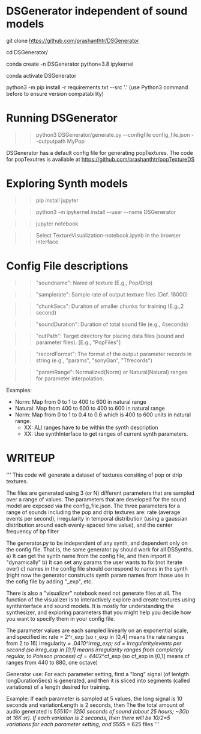 # DSGenerator independent of sound models

git clone https://github.com/prashanthtr/DSGenerator

cd DSGenerator/

conda create -n DSGenerator python=3.8 ipykernel

conda activate DSGenerator

python3 -m pip install -r requirements.txt --src '.' (use Python3 command before to ensure version compatability)


# Running DSGenerator

>> python3 DSGenerator/generate.py --configfile config_file.json --outputpath MyPop

DSGenerator has a default config file for generating popTextures. The code for popTexutres is available at 
https://github.com/prashanthtr/popTextureDS

# Exploring Synth models

>> pip install jupyter

>> python3 -m ipykernel install --user --name DSGenerator

>> jupyter notebook

>> Select TextureVisualization-notebook.ipynb in the browser interface


# Config File descriptions

>> "soundname": Name of texture (E.g., Pop/Drip)

>> "samplerate": Sample rate of output texture files (Def. 16000)

>> "chunkSecs": Duraiton of smaller chunks for training (E.g.,2 second)

>> "soundDuration": Duration of total sound file (e.g., 4seconds)

>> "outPath": Target directory for placing data files (sound and parameter files). [E.g., "PopFiles"]

>> "recordFormat": The format of the output parameter records in string (e.g., "params", "sonyGan", "Tfrecords")

>> "paramRange": Normalized(Norm) or Natural(Natural) ranges for parameter interpolation.

Examples:
* Norm: Map from 0 to 1 to 400 to 600 in natural range
* Natural: Map from 400 to 600 to 400 to 600 in natural range
* Norm: Map from 0 to 1 to 0.4 to 0.6 which is 400 to 600 units in natural range.
  * XX: ALl ranges have to be within the synth description
  * XX: Use synthInterface to get ranges of current synth parameters.


# WRITEUP

'''
This code will generate a dataset of textures consiting of pop or drip textures. 

The files are generated using 3 (or N) different parameters that are sampled over a range of values. The parameters that are 
developed for the sound model are exposed via the config_file.json. The three parameters for a range of sounds
including the pop and drip textures are:
    rate (average events per second),
    irregularity in temporal distribution (using a gaussian distribution around each evenly-spaced time value), and
    the center frequency of bp filter

The generator.py to be independent of any synth, and dependent only on the config file. That is, the same generator.py should work for all DSSynths.
    a) It can get the synth name from the config file, and then import it "dynamically"
    b) It can set any params the user wants to fix (not iterate over)
    c) names in the config file should correspond to names in the synth (right now the generator constructs synth param names from those use in the cofig file by adding "_exp", etc.

There is also a "visualizer" notebook need not generate files at all. The function of the visualizer is to 
interactively explore and create textures using synthinterface and sound models.
It is mostly for understanding the synthesizer, and exploring parameters that you might help you decide how 
you want to specify them in your config file.

The parameter values are each sampled liniearly on an exponential scale, and specified in:
rate = 2^r_exp  (so r_exp in [0,4] means the rate ranges from 2 to 16)
irregularity = .04*10^irreg_exp; sd = irregularity/events per second  (so irreg_exp in [0,1] means irregularity ranges from completely regular, to Poisson process)
cf = 440*2^cf_exp  (so cf_exp in [0,1] means cf ranges from 440 to 880, one octave)

Generator use:
For each parameter setting, first a "long" signal (of lentgth longDurationSecs) is generated, and then
it is sliced into segments (called variations) of a length desired for training.

Example: If each parameter is sampled at 5 values, the long signal is 10 seconds and variationLength is 2 seconds,
then The the total amount of audio generated is 5*5*5*10= 1250 seconds of sound (about 25 hours; ~3Gb at 16K sr).
If each variation is 2 seconds, then there will be 10/2=5 variations for each parameter setting, and
5*5*5*5 = 625 files
'''
